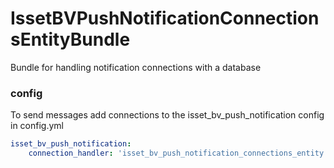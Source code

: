 # IssetBVPushNotificationConnectionsEntityBundle
Bundle for handling notification connections with a database

### config
To send messages add connections to the isset_bv_push_notification config in config.yml

````yaml
isset_bv_push_notification:
    connection_handler: 'isset_bv_push_notification_connections_entity.entity_connection_handler'
````